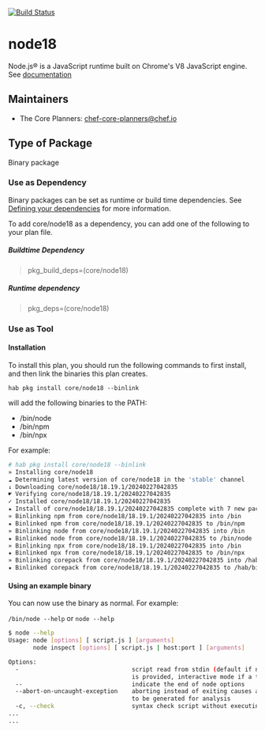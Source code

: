 [![Build Status](https://dev.azure.com/chefcorp-partnerengineering/Chef%20Base%20Plans/_apis/build/status/chef-base-plans.node18?repoName=chef-base-plans&branchName=master)](https://dev.azure.com/chefcorp-partnerengineering/Chef%20Base%20Plans/_build/latest?definitionId=296&repoName=chef-base-plans&branchName=master)

# node18

Node.js® is a JavaScript runtime built on Chrome's V8 JavaScript engine.  See [documentation](https://nodejs.org/en/)

## Maintainers

* The Core Planners: <chef-core-planners@chef.io>

## Type of Package

Binary package

### Use as Dependency

Binary packages can be set as runtime or build time dependencies. See [Defining your dependencies](https://www.habitat.sh/docs/developing-packages/developing-packages/#sts=Define%20Your%20Dependencies) for more information.

To add core/node18 as a dependency, you can add one of the following to your plan file.

##### Buildtime Dependency

> pkg_build_deps=(core/node18)

##### Runtime dependency

> pkg_deps=(core/node18)

### Use as Tool

#### Installation

To install this plan, you should run the following commands to first install, and then link the binaries this plan creates.

``hab pkg install core/node18 --binlink``

will add the following binaries to the PATH:

* /bin/node
* /bin/npm
* /bin/npx

For example:

```bash
# hab pkg install core/node18 --binlink
» Installing core/node18
☁ Determining latest version of core/node18 in the 'stable' channel
↓ Downloading core/node18/18.19.1/20240227042835
☛ Verifying core/node18/18.19.1/20240227042835
✓ Installed core/node18/18.19.1/20240227042835
★ Install of core/node18/18.19.1/20240227042835 complete with 7 new packages installed.
» Binlinking npm from core/node18/18.19.1/20240227042835 into /bin
★ Binlinked npm from core/node18/18.19.1/20240227042835 to /bin/npm
» Binlinking node from core/node18/18.19.1/20240227042835 into /bin
★ Binlinked node from core/node18/18.19.1/20240227042835 to /bin/node
» Binlinking npx from core/node18/18.19.1/20240227042835 into /bin
★ Binlinked npx from core/node18/18.19.1/20240227042835 to /bin/npx
» Binlinking corepack from core/node18/18.19.1/20240227042835 into /hab/bin
★ Binlinked corepack from core/node18/18.19.1/20240227042835 to /hab/bin/corepack

```

#### Using an example binary

You can now use the binary as normal.  For example:

``/bin/node --help`` or ``node --help``

```bash
$ node --help
Usage: node [options] [ script.js ] [arguments]
       node inspect [options] [ script.js | host:port ] [arguments]

Options:
  -                                script read from stdin (default if no file name
                                   is provided, interactive mode if a tty)
  --                               indicate the end of node options
  --abort-on-uncaught-exception    aborting instead of exiting causes a core file
                                   to be generated for analysis
  -c, --check                      syntax check script without executing
...
...
```
